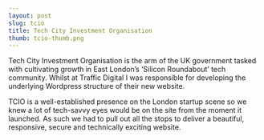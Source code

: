 ```yaml
---
layout: post
slug: tcio
title: Tech City Investment Organisation
thumb: tcio-thumb.png
---
```


Tech City Investment Organisation is the arm of the UK government tasked with cultivating growth in East London’s ‘Silicon Roundabout’ tech community. Whilst at Traffic Digital I was responsible for developing the underlying Wordpress structure of their new website.

TCIO is a well-established presence on the London startup scene so we knew a lot of tech-savvy eyes would be on the site from the moment it launched. As such we had to pull out all the stops to deliver a beautiful, responsive, secure and technically exciting website.